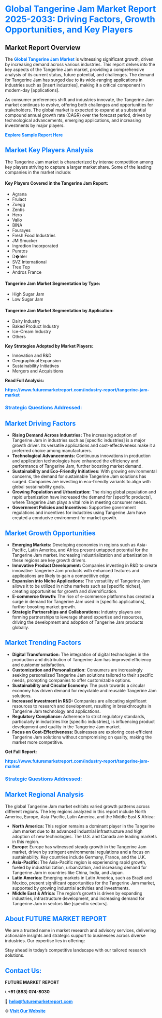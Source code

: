 <h1 style="color: #007BFF;">Global Tangerine Jam Market Report 2025-2033: Driving Factors, Growth Opportunities, and Key Players</h1>

<section id="overview">
<h2>Market Report Overview</h2>
<p>The <a href="https://www.futuremarketreport.com/industry-report/tangerine-jam-market" style="color: #007BFF; text-decoration: none;"><strong>Global Tangerine Jam Market</strong></a> is witnessing significant growth, driven by increasing demand across various industries. This report delves into the key aspects of the Tangerine Jam market, providing a comprehensive analysis of its current status, future potential, and challenges. The demand for Tangerine Jam has surged due to its wide-ranging applications in industries such as [insert industries], making it a critical component in modern-day [applications].</p>
<p>As consumer preferences shift and industries innovate, the Tangerine Jam market continues to evolve, offering both challenges and opportunities for stakeholders. The global market is expected to expand at a substantial compound annual growth rate (CAGR) over the forecast period, driven by technological advancements, emerging applications, and increasing investments by major players.</p>
</section>

<section id="overview">
<p><a href="https://www.futuremarketreport.com/request-sample/reportId=37040" style="color: #007BFF; text-decoration: none;"><strong>Explore Sample Report Here</strong></a></p>
</section>

<section id="key-players">
<h2 style="color: #007BFF;">Market Key Players Analysis</h2>
<p>The Tangerine Jam market is characterized by intense competition among key players striving to capture a larger market share. Some of the leading companies in the market include:</p>
<h4>Key Players Covered in the Tangerine Jam Report:</h4>
<ul><li>Agrana</li><li>Frulact</li><li>Zuegg</li><li>Zentis</li><li>Hero</li><li>Valio</li><li>BINA</li><li>Fourayes</li><li>Fresh Food Industries</li><li>JM Smucker</li><li>Ingredion Incorporated</li><li>Puratos</li><li>D�hler</li><li>SVZ International</li><li>Tree Top</li><li>Andros France</li></ul>
<h4>Tangerine Jam Market Segmentation by Type:</h4>
<ul><li>High Sugar Jam</li><li>Low Sugar Jam</li></ul>

<h4>Tangerine Jam Market Segmentation by Application:</h4>
<ul><li>Dairy Industry</li><li>Baked Product Industry</li><li>Ice-Cream Industry</li><li>Others</li></ul>
<p><strong>Key Strategies Adopted by Market Players:</strong></p>
<ul>
<li>Innovation and R&D</li>
<li>Geographical Expansion</li>
<li>Sustainability Initiatives</li>
<li>Mergers and Acquisitions</li>
</ul>
</section>

<section>
<p><strong>Read Full Analysis: </strong></p><a href="https://www.futuremarketreport.com/industry-report/tangerine-jam-market" style="color: #007BFF; text-decoration: none;"><strong>https://www.futuremarketreport.com/industry-report/tangerine-jam-market</strong></a>
<h3 style="color: #007BFF;">Strategic Questions Addressed:</h3>
</section>

<section id="driving-factors">
<h2 style="color: #007BFF;">Market Driving Factors</h2>
<ul>
<li><strong>Rising Demand Across Industries:</strong> The increasing adoption of Tangerine Jam in industries such as [specific industries] is a major growth driver. Its versatile applications and cost-effectiveness make it a preferred choice among manufacturers.</li>
<li><strong>Technological Advancements:</strong> Continuous innovations in production and application technologies have enhanced the efficiency and performance of Tangerine Jam, further boosting market demand.</li>
<li><strong>Sustainability and Eco-Friendly Initiatives:</strong> With growing environmental concerns, the demand for sustainable Tangerine Jam solutions has surged. Companies are investing in eco-friendly variants to align with global sustainability goals.</li>
<li><strong>Growing Population and Urbanization:</strong> The rising global population and rapid urbanization have increased the demand for [specific products], where Tangerine Jam plays a vital role in meeting consumer needs.</li>
<li><strong>Government Policies and Incentives:</strong> Supportive government regulations and incentives for industries using Tangerine Jam have created a conducive environment for market growth.</li>
</ul>
</section>

<section id="growth-opportunities">
<h2 style="color: #007BFF;">Market Growth Opportunities</h2>
<ul>
<li><strong>Emerging Markets:</strong> Developing economies in regions such as Asia-Pacific, Latin America, and Africa present untapped potential for the Tangerine Jam market. Increasing industrialization and urbanization in these regions are key growth drivers.</li>
<li><strong>Innovative Product Development:</strong> Companies investing in R&D to create innovative Tangerine Jam products with enhanced features and applications are likely to gain a competitive edge.</li>
<li><strong>Expansion into Niche Applications:</strong> The versatility of Tangerine Jam allows it to be utilized in niche markets such as [specific niches], creating opportunities for growth and diversification.</li>
<li><strong>E-commerce Growth:</strong> The rise of e-commerce platforms has created a surge in demand for Tangerine Jam used in [specific applications], further boosting market growth.</li>
<li><strong>Strategic Partnerships and Collaborations:</strong> Industry players are forming partnerships to leverage shared expertise and resources, driving the development and adoption of Tangerine Jam products globally.</li>
</ul>
</section>

<section id="trending-factors">
<h2 style="color: #007BFF;">Market Trending Factors</h2>
<ul>
<li><strong>Digital Transformation:</strong> The integration of digital technologies in the production and distribution of Tangerine Jam has improved efficiency and customer satisfaction.</li>
<li><strong>Customization and Personalization:</strong> Consumers are increasingly seeking personalized Tangerine Jam solutions tailored to their specific needs, prompting companies to offer customizable options.</li>
<li><strong>Sustainability and Circular Economy:</strong> The push towards a circular economy has driven demand for recyclable and reusable Tangerine Jam solutions.</li>
<li><strong>Increased Investment in R&D:</strong> Companies are allocating significant resources to research and development, resulting in breakthroughs in Tangerine Jam technology and applications.</li>
<li><strong>Regulatory Compliance:</strong> Adherence to strict regulatory standards, particularly in industries like [specific industries], is influencing product development and quality in the Tangerine Jam market.</li>
<li><strong>Focus on Cost-Effectiveness:</strong> Businesses are exploring cost-efficient Tangerine Jam solutions without compromising on quality, making the market more competitive.</li>
</ul>
</section>

<section>
<p><strong>Get Full Report: </strong></p><a href="https://www.futuremarketreport.com/industry-report/tangerine-jam-market" style="color: #007BFF; text-decoration: none;"><strong>https://www.futuremarketreport.com/industry-report/tangerine-jam-market</strong></a>
<h3 style="color: #007BFF;">Strategic Questions Addressed:</h3>
</section>


<section id="regional-analysis">
<h2 style="color: #007BFF;">Market Regional Analysis</h2>
<p>The global Tangerine Jam market exhibits varied growth patterns across different regions. The key regions analyzed in this report include North America, Europe, Asia-Pacific, Latin America, and the Middle East & Africa:</p>
<ul>
<li><strong>North America:</strong> This region remains a dominant player in the Tangerine Jam market due to its advanced industrial infrastructure and high adoption of new technologies. The U.S. and Canada are leading markets in this region.</li>
<li><strong>Europe:</strong> Europe has witnessed steady growth in the Tangerine Jam market, driven by stringent environmental regulations and a focus on sustainability. Key countries include Germany, France, and the U.K.</li>
<li><strong>Asia-Pacific:</strong> The Asia-Pacific region is experiencing rapid growth, fueled by industrialization, urbanization, and increasing demand for Tangerine Jam in countries like China, India, and Japan.</li>
<li><strong>Latin America:</strong> Emerging markets in Latin America, such as Brazil and Mexico, present significant opportunities for the Tangerine Jam market, supported by growing industrial activities and investments.</li>
<li><strong>Middle East & Africa:</strong> The region’s growth is driven by expanding industries, infrastructure development, and increasing demand for Tangerine Jam in sectors like [specific sectors].</li>
</ul>
</section>

<footer>
<h2 style="color: #007BFF;">About FUTURE MARKET REPORT</h2>
<p>We are a trusted name in market research and advisory services, delivering actionable insights and strategic support to businesses across diverse industries. Our expertise lies in offering:</p>

<p>Stay ahead in today’s competitive landscape with our tailored research solutions.</p>

<h2 style="color: #007BFF;">Contact Us:</h2>
<p><strong>FUTURE MARKET REPORT</strong></p>
<p>📞 <strong>+91 (883) 074-8030</strong></p>
<p>📧 <strong><a href="mailto:help@futuremarketreport.com" style="color: #007BFF;">help@futuremarketreport.com</a></strong></p>
<p>🌐 <strong><a href="https://www.futuremarketreport.com/" style="color: #007BFF;">Visit Our Website</a></strong></p>
</footer>